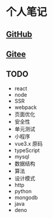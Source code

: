 
# 个人笔记

## [GitHub](https://xuan-zhang.github.io/Notes/)

## [Gitee](https://xuan-zhang.gitee.io/)

## TODO

+ react
+ node
+ SSR
+ webpack
+ 页面优化
+ 安全性
+ 单元测试
+ 小程序
+ vue3.x 原码
+ typeScript
+ mysql
+ 数据结构
+ 算法
+ 设计模式
+ http
+ python
+ mongodb
+ java
+ deno
